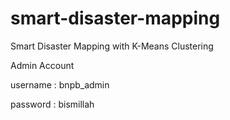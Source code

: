 # smart-disaster-mapping
Smart Disaster Mapping with K-Means Clustering

Admin Account

username : bnpb_admin

password : bismillah
